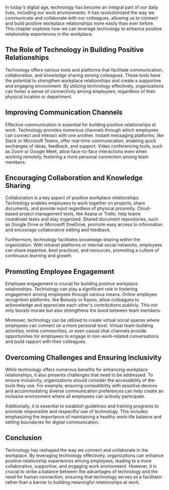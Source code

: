 
In today's digital age, technology has become an integral part of our daily lives, including our work environments. It has revolutionized the way we communicate and collaborate with our colleagues, allowing us to connect and build positive workplace relationships more easily than ever before. This chapter explores how we can leverage technology to enhance positive relationship experiences in the workplace.

The Role of Technology in Building Positive Relationships
---------------------------------------------------------

Technology offers various tools and platforms that facilitate communication, collaboration, and knowledge sharing among colleagues. These tools have the potential to strengthen workplace relationships and create a supportive and engaging environment. By utilizing technology effectively, organizations can foster a sense of connectivity among employees, regardless of their physical location or department.

Improving Communication Channels
--------------------------------

Effective communication is essential for building positive relationships at work. Technology provides numerous channels through which employees can connect and interact with one another. Instant messaging platforms, like Slack or Microsoft Teams, offer real-time communication, enabling quick exchanges of ideas, feedback, and support. Video conferencing tools, such as Zoom or Google Meet, allow face-to-face interactions even when working remotely, fostering a more personal connection among team members.

Encouraging Collaboration and Knowledge Sharing
-----------------------------------------------

Collaboration is a key aspect of positive workplace relationships. Technology enables employees to work together on projects, share documents, and provide input regardless of physical proximity. Cloud-based project management tools, like Asana or Trello, help teams coordinate tasks and stay organized. Shared document repositories, such as Google Drive or Microsoft OneDrive, promote easy access to information and encourage collaborative editing and feedback.

Furthermore, technology facilitates knowledge sharing within the organization. With intranet platforms or internal social networks, employees can share expertise, best practices, and resources, promoting a culture of continuous learning and growth.

Promoting Employee Engagement
-----------------------------

Employee engagement is crucial for building positive workplace relationships. Technology can play a significant role in fostering engagement among employees through various means. Online employee recognition platforms, like Bonusly or Kazoo, allow colleagues to acknowledge and appreciate each other's contributions publicly. This not only boosts morale but also strengthens the bond between team members.

Moreover, technology can be utilized to create virtual social spaces where employees can connect on a more personal level. Virtual team-building activities, online communities, or even casual chat channels provide opportunities for employees to engage in non-work-related conversations and build rapport with their colleagues.

Overcoming Challenges and Ensuring Inclusivity
----------------------------------------------

While technology offers numerous benefits for enhancing workplace relationships, it also presents challenges that need to be addressed. To ensure inclusivity, organizations should consider the accessibility of the tools they use. For example, ensuring compatibility with assistive devices and accommodating diverse communication preferences can help create an inclusive environment where all employees can actively participate.

Additionally, it is essential to establish guidelines and training programs to promote responsible and respectful use of technology. This includes emphasizing the importance of maintaining a healthy work-life balance and setting boundaries for digital communication.

Conclusion
----------

Technology has reshaped the way we connect and collaborate in the workplace. By leveraging technology effectively, organizations can enhance positive relationship experiences among employees, leading to a more collaborative, supportive, and engaging work environment. However, it is crucial to strike a balance between the advantages of technology and the need for human connection, ensuring that technology serves as a facilitator rather than a barrier to building meaningful relationships at work.
